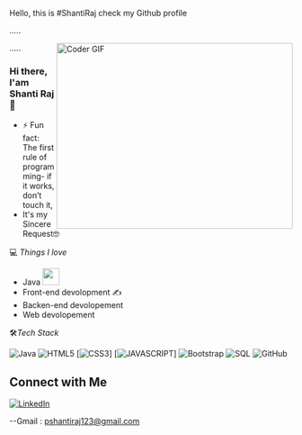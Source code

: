 Hello, this is #ShantiRaj check my Github profile

..... 

<img align="right" src="https://github.com/rajaprerak/rajaprerak/blob/master/developer.gif" alt="Coder GIF" width="420" height="330">


..... 

### Hi there, I'am Shanti Raj👋

- ⚡ Fun fact: The first rule of programming- if it works, don’t touch it,
-    It's my Sincere Request🤓

💻 *Things I love*
- Java <img src="https://media.giphy.com/media/WUlplcMpOCEmTGBtBW/giphy.gif" width="30"> 
- Front-end devolopment ✍
- Backen-end devolopement
- Web devolopement
    
🛠*Tech Stack*

![Java](https://img.shields.io/badge/-Java-000000?style=flat&logo=Java)
![HTML5](https://img.shields.io/badge/-HTML5-000000?style=flat&logo=HTML5)
[![CSS3](https://img.shields.io/badge/-CSS3-000000?style=flat&logo=CSS3)]
[![JAVASCRIPT](https://img.shields.io/badge/-JAVASCRIPT-000000?style=flat&logo=CSS3)]
![Bootstrap](https://img.shields.io/badge/-Bootstrap-000000?style=flat&logo=bootstrap)
![SQL](https://img.shields.io/badge/-SQL-000000?style=flat&logo=MySQL)
![GitHub](https://img.shields.io/badge/-GitHub-000000?style=flat&logo=github&logoColor=FFFFFF)


<!-- Contact Section -->

## Connect with Me

[![LinkedIn](https://img.shields.io/badge/LinkedIn-0077B5?style=for-the-badge&logo=linkedin&logoColor=white)](https://www.linkedin.com/in/pshantiraj123/)

--Gmail : pshantiraj123@gmail.com
